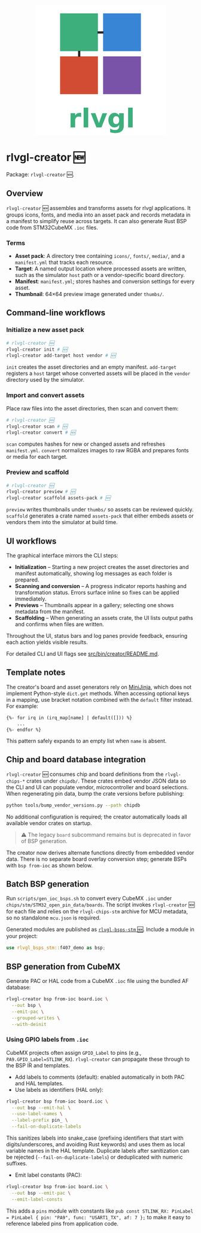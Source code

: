 <!--
README-CREATOR.md - Guide to rlvgl-creator 🆕 asset workflows.
-->
<p align="center">
  <img src="./rlvgl-logo.png" alt="rlvgl" />
</p>

# rlvgl-creator 🆕

Package: `rlvgl-creator` 🆕.

## Overview
`rlvgl-creator` 🆕 assembles and transforms assets for rlvgl applications. It groups icons, fonts, and media into an asset pack and records metadata in a manifest to simplify reuse across targets. It can also generate Rust BSP code from STM32CubeMX `.ioc` files.

### Terms
- **Asset pack**: A directory tree containing `icons/`, `fonts/`, `media/`, and a `manifest.yml` that tracks each resource.
- **Target**: A named output location where processed assets are written, such as the simulator `host` path or a vendor-specific board directory.
- **Manifest**: `manifest.yml`; stores hashes and conversion settings for every asset.
- **Thumbnail**: 64×64 preview image generated under `thumbs/`.

## Command-line workflows

### Initialize a new asset pack
```bash
# rlvgl-creator 🆕
rlvgl-creator init # 🆕
rlvgl-creator add-target host vendor # 🆕
```
`init` creates the asset directories and an empty manifest. `add-target` registers a `host` target whose converted assets will be placed in the `vendor` directory used by the simulator.

### Import and convert assets
Place raw files into the asset directories, then scan and convert them:
```bash
# rlvgl-creator 🆕
rlvgl-creator scan # 🆕
rlvgl-creator convert # 🆕
```
`scan` computes hashes for new or changed assets and refreshes `manifest.yml`. `convert` normalizes images to raw RGBA and prepares fonts or media for each target.

### Preview and scaffold
```bash
# rlvgl-creator 🆕
rlvgl-creator preview # 🆕
rlvgl-creator scaffold assets-pack # 🆕
```
`preview` writes thumbnails under `thumbs/` so assets can be reviewed quickly. `scaffold` generates a crate named `assets-pack` that either embeds assets or vendors them into the simulator at build time.

## UI workflows
The graphical interface mirrors the CLI steps:
- **Initialization** – Starting a new project creates the asset directories and manifest automatically, showing log messages as each folder is prepared.
- **Scanning and conversion** – A progress indicator reports hashing and transformation status. Errors surface inline so fixes can be applied immediately.
- **Previews** – Thumbnails appear in a gallery; selecting one shows metadata from the manifest.
- **Scaffolding** – When generating an assets crate, the UI lists output paths and confirms when files are written.

Throughout the UI, status bars and log panes provide feedback, ensuring each action yields visible results.

For detailed CLI and UI flags see [src/bin/creator/README.md](./src/bin/creator/README.md).

## Template notes

The creator's board and asset generators rely on [MiniJinja](https://github.com/mitsuhiko/minijinja),
which does not implement Python-style `dict.get` methods. When accessing optional keys in a mapping,
use bracket notation combined with the `default` filter instead. For example:

```
{%- for irq in (irq_map[name] | default([])) %}
    ...
{%- endfor %}
```

This pattern safely expands to an empty list when `name` is absent.

## Chip and board database integration

`rlvgl-creator` 🆕 consumes chip and board definitions from the `rlvgl-chips-*` crates under
`chipdb/`. These crates embed vendor JSON data so the CLI and UI can populate vendor,
microcontroller and board selections. When regenerating pin data, bump the crate versions
before publishing:

```bash
python tools/bump_vendor_versions.py --path chipdb
```

No additional configuration is required; the creator automatically loads all available
vendor crates on startup.

> ⚠️ The legacy `board` subcommand remains but is deprecated in favor of BSP generation.

The creator now derives alternate functions directly from embedded vendor data.
There is no separate board overlay conversion step; generate BSPs with
`bsp from-ioc` as shown below.

## Batch BSP generation

Run `scripts/gen_ioc_bsps.sh` to convert every CubeMX `.ioc` under
`chips/stm/STM32_open_pin_data/boards`. The script invokes
`rlvgl-creator` 🆕 for each file and relies on the `rlvgl-chips-stm`
archive for MCU metadata, so no standalone `mcu.json` is required.

Generated modules are published as [`rlvgl-bsps-stm` 🆕](./chips/stm/bsps/README.md).
Include a module in your project:

```rust
use rlvgl_bsps_stm::f407_demo as bsp;
```

## BSP generation from CubeMX

Generate PAC or HAL code from a CubeMX `.ioc` file using the bundled AF database:

```bash
rlvgl-creator bsp from-ioc board.ioc \
  --out bsp \
  --emit-pac \
  --grouped-writes \
  --with-deinit
```

### Using GPIO labels from `.ioc`

CubeMX projects often assign `GPIO_Label` to pins (e.g., `PA9.GPIO_Label=STLINK_RX`). `rlvgl-creator` can propagate these through to the BSP IR and templates.

- Add labels to comments (default): enabled automatically in both PAC and HAL templates.
- Use labels as identifiers (HAL only):

```bash
rlvgl-creator bsp from-ioc board.ioc \
  --out bsp --emit-hal \
  --use-label-names \
  --label-prefix pin_ \
  --fail-on-duplicate-labels
```

This sanitizes labels into snake_case (prefixing identifiers that start with digits/underscores, and avoiding Rust keywords) and uses them as local variable names in the HAL template. Duplicate labels after sanitization can be rejected (`--fail-on-duplicate-labels`) or deduplicated with numeric suffixes.

- Emit label constants (PAC):

```bash
rlvgl-creator bsp from-ioc board.ioc \
  --out bsp --emit-pac \
  --emit-label-consts
```

This adds a `pins` module with constants like `pub const STLINK_RX: PinLabel = PinLabel { pin: "PA9", func: "USART1_TX", af: 7 };` to make it easy to reference labeled pins from application code.
